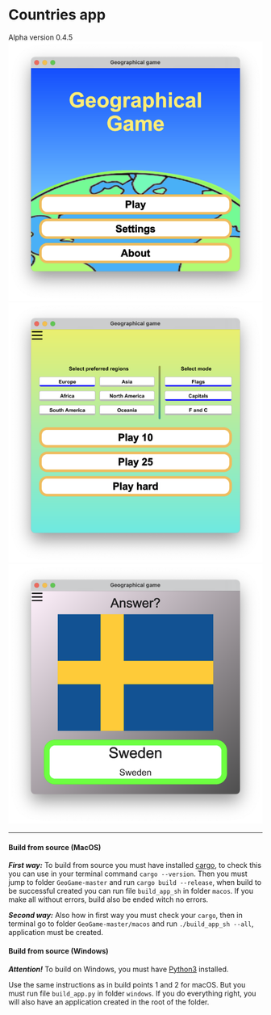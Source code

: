 # Countries app

Alpha version 0.4.5
![Game welcome](/pictures/geo_welcome.png "Game welcome")
![Game mode](/pictures/geo_mode.png "Game mode")
![Geographical game](/pictures/geo_game.png "Geographical game")

---

#### Build from source (MacOS)

***First way:***
To build from source you must have installed [cargo](https://www.rust-lang.org),
to check this you can use in your terminal command `cargo --version`.
Then you must jump to folder `GeoGame-master` and run
`cargo build --release`, when build to be successful created you can run file `build_app_sh` in folder `macos`. If you make all without errors, build also be ended witch no errors.

***Second way:***
Also how in first way you must check your `cargo`, then
in terminal go to folder `GeoGame-master/macos` and run `./build_app_sh --all`, application must be created.

#### Build from source (Windows)

***Attention!***
To build on Windows, you must have [Python3](https://www.python.org) installed.

Use the same instructions as in build points 1 and 2 for macOS. But you must run file `build_app.py` in folder `windows`. If you do everything right, you will also have an application created in the root of the folder.
